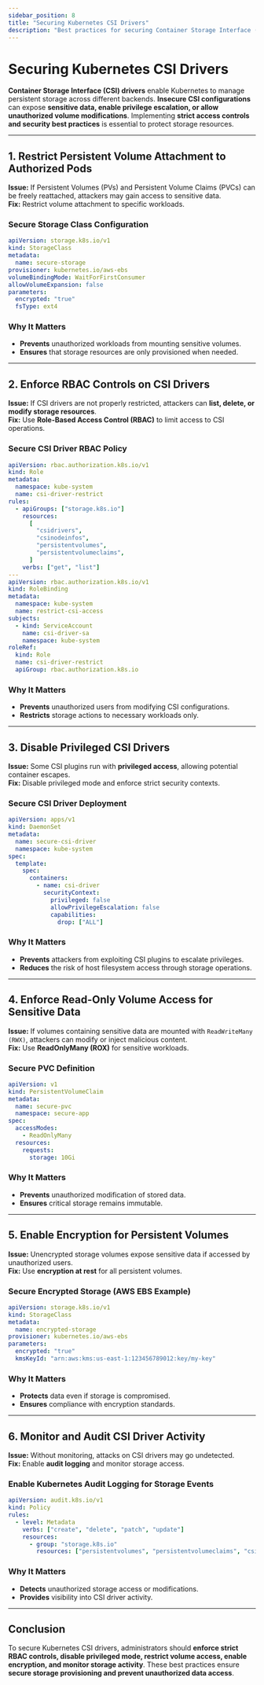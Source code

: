 ```yaml
---
sidebar_position: 8
title: "Securing Kubernetes CSI Drivers"
description: "Best practices for securing Container Storage Interface (CSI) drivers to prevent unauthorized access, privilege escalation, and data breaches."
---
```


# Securing Kubernetes CSI Drivers

**Container Storage Interface (CSI) drivers** enable Kubernetes to manage persistent storage across different backends. **Insecure CSI configurations** can expose **sensitive data, enable privilege escalation, or allow unauthorized volume modifications**. Implementing **strict access controls and security best practices** is essential to protect storage resources.

---

## 1. Restrict Persistent Volume Attachment to Authorized Pods

**Issue:** If Persistent Volumes (PVs) and Persistent Volume Claims (PVCs) can be freely reattached, attackers may gain access to sensitive data.<br/>
**Fix:** Restrict volume attachment to specific workloads.

### Secure Storage Class Configuration

```yaml
apiVersion: storage.k8s.io/v1
kind: StorageClass
metadata:
  name: secure-storage
provisioner: kubernetes.io/aws-ebs
volumeBindingMode: WaitForFirstConsumer
allowVolumeExpansion: false
parameters:
  encrypted: "true"
  fsType: ext4
```

### Why It Matters

- **Prevents** unauthorized workloads from mounting sensitive volumes.<br/>
- **Ensures** that storage resources are only provisioned when needed.

---

## 2. Enforce RBAC Controls on CSI Drivers

**Issue:** If CSI drivers are not properly restricted, attackers can **list, delete, or modify storage resources**.<br/>
**Fix:** Use **Role-Based Access Control (RBAC)** to limit access to CSI operations.

### Secure CSI Driver RBAC Policy

```yaml
apiVersion: rbac.authorization.k8s.io/v1
kind: Role
metadata:
  namespace: kube-system
  name: csi-driver-restrict
rules:
  - apiGroups: ["storage.k8s.io"]
    resources:
      [
        "csidrivers",
        "csinodeinfos",
        "persistentvolumes",
        "persistentvolumeclaims",
      ]
    verbs: ["get", "list"]
---
apiVersion: rbac.authorization.k8s.io/v1
kind: RoleBinding
metadata:
  namespace: kube-system
  name: restrict-csi-access
subjects:
  - kind: ServiceAccount
    name: csi-driver-sa
    namespace: kube-system
roleRef:
  kind: Role
  name: csi-driver-restrict
  apiGroup: rbac.authorization.k8s.io
```

### Why It Matters

- **Prevents** unauthorized users from modifying CSI configurations.<br/>
- **Restricts** storage actions to necessary workloads only.

---

## 3. Disable Privileged CSI Drivers

**Issue:** Some CSI plugins run with **privileged access**, allowing potential container escapes.<br/>
**Fix:** Disable privileged mode and enforce strict security contexts.

### Secure CSI Driver Deployment

```yaml
apiVersion: apps/v1
kind: DaemonSet
metadata:
  name: secure-csi-driver
  namespace: kube-system
spec:
  template:
    spec:
      containers:
        - name: csi-driver
          securityContext:
            privileged: false
            allowPrivilegeEscalation: false
            capabilities:
              drop: ["ALL"]
```

### Why It Matters

- **Prevents** attackers from exploiting CSI plugins to escalate privileges.<br/>
- **Reduces** the risk of host filesystem access through storage operations.

---

## 4. Enforce Read-Only Volume Access for Sensitive Data

**Issue:** If volumes containing sensitive data are mounted with `ReadWriteMany (RWX)`, attackers can modify or inject malicious content.<br/>
**Fix:** Use **ReadOnlyMany (ROX)** for sensitive workloads.

### Secure PVC Definition

```yaml
apiVersion: v1
kind: PersistentVolumeClaim
metadata:
  name: secure-pvc
  namespace: secure-app
spec:
  accessModes:
    - ReadOnlyMany
  resources:
    requests:
      storage: 10Gi
```

### Why It Matters

- **Prevents** unauthorized modification of stored data.<br/>
- **Ensures** critical storage remains immutable.

---

## 5. Enable Encryption for Persistent Volumes

**Issue:** Unencrypted storage volumes expose sensitive data if accessed by unauthorized users.<br/>
**Fix:** Use **encryption at rest** for all persistent volumes.

### Secure Encrypted Storage (AWS EBS Example)

```yaml
apiVersion: storage.k8s.io/v1
kind: StorageClass
metadata:
  name: encrypted-storage
provisioner: kubernetes.io/aws-ebs
parameters:
  encrypted: "true"
  kmsKeyId: "arn:aws:kms:us-east-1:123456789012:key/my-key"
```

### Why It Matters

- **Protects** data even if storage is compromised.<br/>
- **Ensures** compliance with encryption standards.

---

## 6. Monitor and Audit CSI Driver Activity

**Issue:** Without monitoring, attacks on CSI drivers may go undetected.<br/>
**Fix:** Enable **audit logging** and monitor storage access.

### Enable Kubernetes Audit Logging for Storage Events

```yaml
apiVersion: audit.k8s.io/v1
kind: Policy
rules:
  - level: Metadata
    verbs: ["create", "delete", "patch", "update"]
    resources:
      - group: "storage.k8s.io"
        resources: ["persistentvolumes", "persistentvolumeclaims", "csidrivers"]
```

### Why It Matters

- **Detects** unauthorized storage access or modifications.<br/>
- **Provides** visibility into CSI driver activity.

---

## Conclusion

To secure Kubernetes CSI drivers, administrators should **enforce strict RBAC controls, disable privileged mode, restrict volume access, enable encryption, and monitor storage activity**. These best practices ensure **secure storage provisioning and prevent unauthorized data access**.
